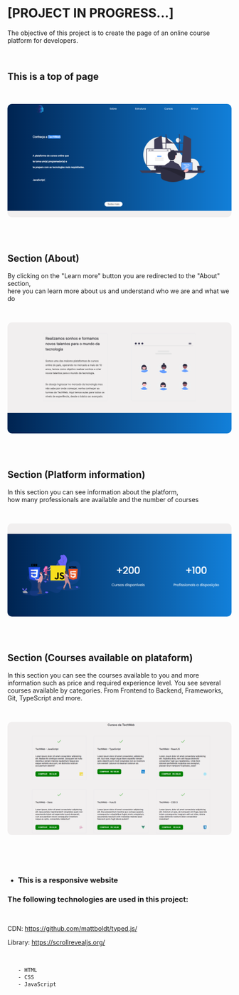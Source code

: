 <h1>[PROJECT IN PROGRESS...]</h1>

<p> The objective of this project is to create the page of an online course platform for developers. </p>

<br>

<h2> This is a top of page </h2>

<br>

<img 
style='border-radius: 10px'
src='./assets/Images_from_readme/first-image.png'
/>

<br><br>

<h2> Section (About) </h2>
<p>By clicking on the "Learn more" button you are redirected to the "About" section, <br> here you can learn more about us and understand who we are and what we do</p>

<br>

<img 
style='border-radius: 10px'
src='./assets/Images_from_readme/about.png'
/>

<br><br>

<h2> Section (Platform information) </h2>
<p>In this section you can see information about the platform, <br> how many professionals are available and the number of courses</p>

<br>

<img 
style='border-radius: 10px'
src='./assets/Images_from_readme/info-about-plataform.png'
/>


<br><br>

<h2> Section (Courses available on plataform) </h2>
<p>In this section you can see the courses available to you and more information such as price and required experience level. You see several courses available by categories. From Frontend to Backend, Frameworks, Git, TypeScript and more.</p>

<br>

<img 
style='border-radius: 10px'
src='./assets/Images_from_readme/courses.png'
/>

<br><br><br>

- <h3>This is a responsive website</h3>

<h3> The following technologies are used in this project: </h3> <br>

CDN: <a> https://github.com/mattboldt/typed.js/ </a>
    
Library: <a> https://scrollrevealjs.org/ </a>

<br>

<ul>

    - HTML
    - CSS
    - JavaScript

<ul>